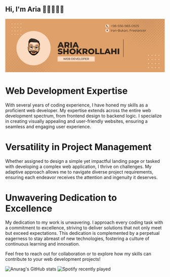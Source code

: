 ## Hi, I'm Aria 👋🏻👨🏻‍💻

![alt text align="center"](https://github.com/AriaShokrollahi/AriaShokrollahi/blob/main/msedge_SxiJHcJw2x.png)

# Web Development Expertise

With several years of coding experience, I have honed my skills as a proficient web developer. My expertise extends across the entire web development spectrum, from frontend design to backend logic. I specialize in creating visually appealing and user-friendly websites, ensuring a seamless and engaging user experience.

# Versatility in Project Management

Whether assigned to design a simple yet impactful landing page or tasked with developing a complex web application, I thrive on challenges. My adaptive approach allows me to navigate diverse project requirements, ensuring each endeavor receives the attention and ingenuity it deserves.

# Unwavering Dedication to Excellence

My dedication to my work is unwavering. I approach every coding task with a commitment to excellence, striving to deliver solutions that not only meet but exceed expectations. This dedication is complemented by a perpetual eagerness to stay abreast of new technologies, fostering a culture of continuous learning and innovation.

Feel free to reach out for collaboration or to explore how my skills can contribute to your web development projects!

![Anurag's GitHub stats](https://github-readme-stats.vercel.app/api?username=AriaShokrollahi&show_icons=true&theme=highcontrast&card_width=1000px)
![Spotify recently played](https://spotify-recently-played-readme.vercel.app/api?user=31i5gw5qvldqwjzi3iygw4buw2jy&width=1000px)
